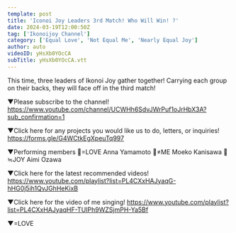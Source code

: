```yaml
---
template: post
title: 'Iconoi Joy Leaders 3rd Match! Who Will Win! ?'
date: 2024-03-19T12:00:50Z
tag: ['Ikonoijoy Channel']
category: ['Equal Love', 'Not Equal Me', 'Nearly Equal Joy']
author: auto 
videoID: yHsXb0YOcCA
subTitle: yHsXb0YOcCA.vtt
---
```

This time, three leaders of Ikonoi Joy gather together!
Carrying each group on their backs, they will face off in the third match!

▼Please subscribe to the channel!
https://www.youtube.com/channel/UCWHh6SdvJWrPuf1oJrHbX3A?sub_confirmation=1

▼Click here for any projects you would like us to do, letters, or inquiries!
https://forms.gle/G4WCtkEgXpeuTq997

▼Performing members
💓=LOVE
Anna Yamamoto
💎≠ME
Moeko Kanisawa
👑≒JOY
Aimi Ozawa

▼Click here for the latest recommended videos!
https://www.youtube.com/playlist?list=PL4CXxHAJyaqG-hHG0j5ih1QvJGhHeKixB

▼Click here for the video of me singing!
https://www.youtube.com/playlist?list=PL4CXxHAJyaqHF-TUIPh9WZSjmPH-Ya5Bf

▼=LOVE